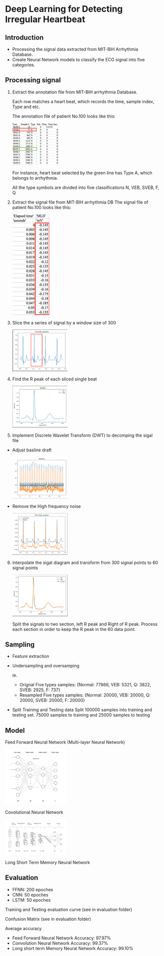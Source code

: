 # Deep Learning for Detecting Irregular Heartbeat


## Introduction
   + Processing the signal data extracted from MIT-BIH Arrhythmia Database. 
   + Create Neural Network models to classify the ECG signal into five categories.

## Processing signal

1. Extract the annotation file from MIT-BIH arrhythmia Database.

   Each row matches a heart beat, which records the time, sample index, Type and etc.

   The annotation file of patient No.100 looks like this:
   
   <img src="./Evaluation/README_Figure/atr_data.png" width="150">

   For instance, heart beat selected by the green line has Type A, which belongs to arrhythmia.

   All the type symbols are divided into five classifications
    N, VEB, SVEB, F, Q 

2. Extract the signal file from MIT-BIH arrhythmia DB
   The signal file of patient No.100 looks like this:

   <img src="./Evaluation/README_Figure/signal_data.png" width="120">


3. Slice the a series of signal by a window size of 300

   <img src="./Evaluation/README_Figure/heartBeats.png" width="180">



4. Find the R peak of each sliced single beat

   <img src="./Evaluation/README_Figure/singleBeat.png" width="180">


5. Implement Discrete Wavelet Transform (DWT) to decomping the sigal file
  + Adjust basline draft
    
    <img src="./Evaluation/README_Figure/DWT/BaselineDraft.png" width="180">

  + Remove the High frequency noise
    
    <img src="./Evaluation/README_Figure/DWT/DWT.png" width="180">



6. Interpolate the sigal diagram and transform from 300 signal points to 60 signal points

   <img src="./Evaluation/README_Figure/processedSingleBeat.png" width="180">

   Split the signals to two section, left R peak and Right of R peak.
   Process each section in  order to keep the R peak in the 60 data point.



## Sampling
  + Feature extraction
  + Undersampling and oversamping
  
    ie. 
    + Orignal Five types samples: {Normal: 77866, VEB: 5321, Q: 3822, SVEB: 2925, F: 737}
    + Resampled Five types samples: {Normal: 20000, VEB: 20000, Q: 20000, SVEB: 20000, F: 20000}

  + Split Training and Testing data
    Split 100000 samples into training and testing set. 75000 samples to training and 25000 samples to testing


## Model
  Feed Forward Neural Network (Multi-layer Neural Network)
  
   <img src="./Evaluation/README_Figure/FFNN_Model.png" width="200">
 

  Covolutional Neural Network
     
   <img src="./Evaluation/README_Figure/CNN_Model.png" width="200">



  Long Short Term Memory Neural Network


## Evaluation
+ FFNN: 200 epoches
+ CNN: 50 epoches
+ LSTM: 50 epoches

Training and Testing evaluation curve
(see in evaluation folder)

Confusion Matrix
(see in evaluation folder)


Average accuracy
+ Feed Forward Neural Network Accuracy: 97.97%
+ Convolution Neural Network Accuracy: 99.37%
+ Long short term Memory Neural Network Accuracy: 99.10%
